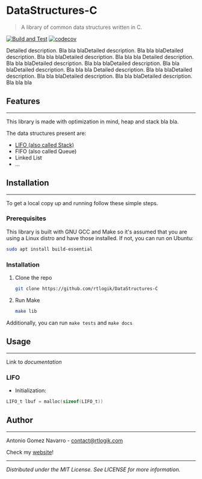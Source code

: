 # DataStructures-C

> A library of common data structures written in C.

[![Build and Test](https://github.com/rtlogik/DataStructures-C/actions/workflows/build-test.yml/badge.svg?branch=main)](https://github.com/rtlogik/DataStructures-C/actions/workflows/build-test.yml)
[![codecov](https://codecov.io/gh/RTLogik/DataStructures-C/branch/main/graph/badge.svg?token=B0QUKSUX5Q)](https://codecov.io/gh/RTLogik/DataStructures-C)

Detailed description. Bla bla blaDetailed description. Bla bla blaDetailed description. Bla bla blaDetailed description. Bla bla bla
Detailed description. Bla bla blaDetailed description. Bla bla blaDetailed description. Bla bla blaDetailed description. Bla bla bla
Detailed description. Bla bla blaDetailed description. Bla bla blaDetailed description. Bla bla blaDetailed description. Bla bla bla

## Features
-----------
This library is made with optimization in mind, heap and stack bla bla.


The data structures present are:
* [LIFO (also called Stack)](#lifo)
* FIFO (also called Queue)
* Linked List
* ...

## Installation
---------------
To get a local copy up and running follow these simple steps.
### Prerequisites
This library is built with GNU GCC and Make so it's assumed that you are using a Linux distro and have those installed. 
If not, you can run on Ubuntu:
  ```sh
  sudo apt install build-essential
  ```
### Installation
1. Clone the repo
   ```sh
   git clone https://github.com/rtlogik/DataStructures-C
   ```
2. Run Make
   ```sh
   make lib
   ```
Additionally, you can run `make tests` and `make docs`



## Usage
--------
Link to _documentation_
### LIFO
- Initialization:
```c
LIFO_t lbuf = malloc(sizeof(LIFO_t))
```

## Author
---------
Antonio Gomez Navarro - contact@rtlogik.com

Check my [website](www.rtlogik.com)!

-----------
_Distributed under the MIT License. See LICENSE for more information._